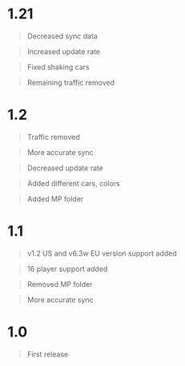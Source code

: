 # 1.21

> Decreased sync data

> Increased update rate

> Fixed shaking cars

> Remaining traffic removed

# 1.2

> Traffic removed

> More accurate sync

> Decreased update rate

> Added different cars, colors

> Added MP folder

# 1.1

> v1.2 US and v6.3w EU version support added

> 16 player support added

> Removed MP folder

> More accurate sync

# 1.0

> First release
